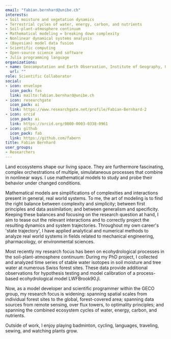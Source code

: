 ```yaml
---
email: "fabian.bernhard@unibe.ch"
interests:
- Soil moisture and vegetation dynamics
- Terrestrial cycles of water, energy, carbon, and nutrients
- Soil-plant-atmosphere continuum
- Mathematical modeling = breaking down complexity
- Nonlinear dynamical systems analysis
- (Bayesian) model data fusion
- Scientific computing
- Open-source science and software
- Julia programming language
organizations:
- name: Geocomputation and Earth Observation, Institute of Geography, University of Bern
  url: ""
role: Scientific Collaborator
social:
- icon: envelope
  icon_pack: fas
  link: mailto:fabian.bernhard@unibe.ch
- icon: researchgate
  icon_pack: ai
  link: https://www.researchgate.net/profile/Fabian-Bernhard-2
- icon: orcid
  icon_pack: ai
  link: https://orcid.org/0000-0003-0338-0961
- icon: github
  icon_pack: fab
  link: https://github.com/fabern
title: Fabian Bernhard
user_groups:
- Researchers
---
```


Land ecosystems shape our living space. 
They are furthermore fascinating, complex orchestrations of multiple, simulataneous processes that combine in nonlinear ways.
I use mathematical models to study and probe their behavior under changed conditions. 

Mathematical models are simplifications of complexities and interactions present in general, real world systems.
To me, the art of modeling is to find the right balance between complexity and simplicity; between first principles and data assimilation; and between generalism and specificity.
Keeping these balances and focusing on the research question at hand, I aim to tease out the relevant interactions and to correctly project the resulting dynamics and system trajectories.
Throughout my own career's 'state trajectory', I have applied analytical and numerical methods to analyze real world systems in fields related to mechanical engineering, pharmacology, or environmental sciences.

Most recently my research focus has been on ecohydrological processes in the soil-plant-atmosphere continuum: 
During my PhD project, I collected and analyzed time series of stable water isotopes in soil moisture and tree water at numerous Swiss forest sites. 
These data provide additional observations for hypothesis testing and model calibration of a process-based ecohydrological model LWFBrook90.jl.

Now, as a model developer and scientific programmer within the GECO group, my research focus is widening: 
spanning spatial scales from individual forest sites to the global, forest-covered area; 
spanning data sources from remote sensing, over flux towers, to optimality principles; 
and spanning the combined ecosystem cycles of water, energy, carbon, and nutrients.

Outside of work, I enjoy playing badminton, cycling, languages, traveling, sewing, and watching plants grow.